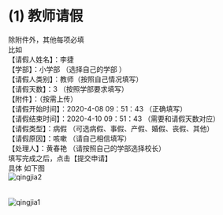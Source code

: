 # (1) 教师请假

除附件外，其他每项必填<br>
比如<br>
【请假人姓名】：李捷<br>
【学部】：小学部 （选择自己的学部  ）<br>
【请假人类别】：教师（按照自己情况填写）<br>
【请假天数】：3   （按照学部要求填写）<br>
【附件】：（按需上传）<br>
【请假开始时间】：2020-4-08 09：51：43 （正确填写）<br>
【请假结束时间】：2020-4-10 09：51：43 （需要和请假天数对应）<br>
【请假类型】：病假 （可选病假、事假、产假、婚假、丧假、其他）<br>
【请假原因】：咳嗽 （请自己相信填写）<br>
【处理人】：黄春艳 （请按照自己的学部选择校长）<br>
填写完成之后，点击【提交申请】<br>
具体 如下图<br>
![qingjia2](https://ae01.alicdn.com/kf/Hd7767205b62249b6acd07b0b153376edm.png)<br>
<br><br>
![qingjia1](https://ae01.alicdn.com/kf/H4eb48fd2d35a4ebeb33853688e873731s.png)<br>



